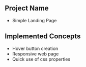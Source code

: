 ## Project Name
* Simple Landing Page

## Implemented Concepts

* Hover button creation
* Responsive web page
* Quick use of css properties